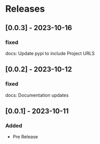 # Releases

## [0.0.3] - 2023-10-16

### fixed

docs: Update pypi to include Project URLS

## [0.0.2] - 2023-10-12

### fixed

docs: Documentation updates

## [0.0.1] - 2023-10-11

### Added

- Pre Release
